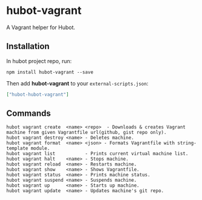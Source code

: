 # hubot-vagrant

A Vagrant helper for Hubot.

## Installation

In hubot project repo, run:

`npm install hubot-vagrant --save`

Then add **hubot-vagrant** to your `external-scripts.json`:

```json
["hubot-hubot-vagrant"]
```

## Commands

```
hubot vagrant create  <name> <repo>  - Downloads & creates Vagrant machine from given Vagrantfile url(github, gist repo only).
hubot vagrant destroy <name> - Deletes machine.
hubot vagrant format  <name> <json> - Formats Vagrantfile with string-template module.
hubot vagrant list           - Prints current virtual machine list.
hubot vagrant halt    <name> - Stops machine.
hubot vagrant reload  <name> - Restarts machine.
hubot vagrant show    <name> - Shows Vagrantfile.
hubot vagrant status  <name> - Prints machine status.
hubot vagrant suspend <name> - Suspends machine.
hubot vagrant up      <name> - Starts up machine.
hubot vagrant update  <name> - Updates machine's git repo.
```
